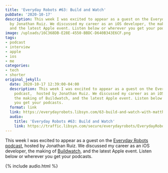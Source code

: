```yaml
---
title: 'Everyday Robots #63: Build and Watch'
pubDate: '2020-10-17'
description: This week I was excited to appear as a guest on the Everyday Robots podcast,  hosted
  by Jonathan Ruiz. We discussed my career as an iOS developer, the making of Buildwatch,
  and the latest Apple event. Listen below or wherever you get your podcasts.
image: /uploads/16C368DB-E28E-4550-BBDC-D640B343E6CF.png
tags:
- podcast
- interview
- apple
- ios
- me
categories:
- tech
- shorter
original_jekyll:
  date: 2020-10-17 12:39:00-04:00
  description: This week I was excited to appear as a guest on the Everyday Robots
    podcast,  hosted by Jonathan Ruiz. We discussed my career as an iOS developer,
    the making of Buildwatch, and the latest Apple event. Listen below or wherever
    you get your podcasts.
  format: link
  link: https://everydayrobots.libsyn.com/63-build-and-watch-with-matthew-bischoff
  audio:
    title: 'Everyday Robots #63: Build and Watch'
    link: https://traffic.libsyn.com/secure/everydayrobots/EverydayRobots63finalVersion.mp3?dest-id=1530128
---
```


This week I was excited to appear as a guest on the [Everyday Robots podcast](https://everydayrobots.libsyn.com/63-build-and-watch-with-matthew-bischoff), hosted by Jonathan Ruiz. We discussed my career as an iOS developer, the making of [Buildwatch](https://buildwatch.app), and the latest Apple event. Listen below or wherever you get your podcasts.

{% include audio.html %}
